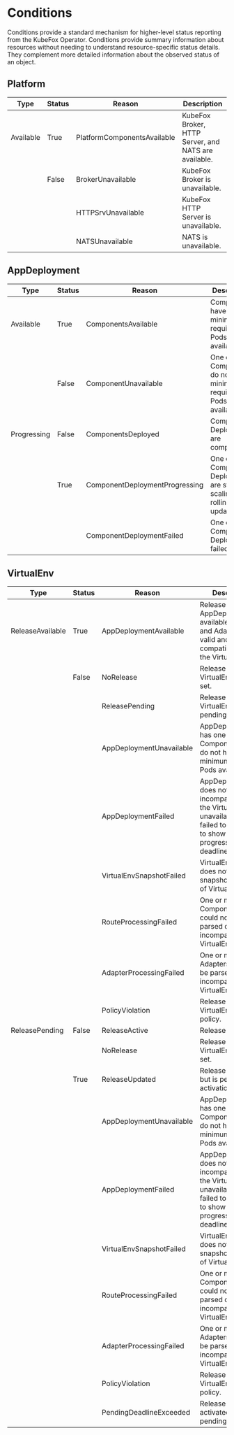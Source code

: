 # Conditions

Conditions provide a standard mechanism for higher-level status reporting from
the KubeFox Operator. Conditions provide summary information about resources
without needing to understand resource-specific status details. They complement
more detailed information about the observed status of an object.

## Platform

| Type      | Status | Reason                      | Description                                          |
| --------- | ------ | --------------------------- | ---------------------------------------------------- |
| Available | True   | PlatformComponentsAvailable | KubeFox Broker, HTTP Server, and NATS are available. |
|           | False  | BrokerUnavailable           | KubeFox Broker is unavailable.                       |
|           |        | HTTPSrvUnavailable          | KubeFox HTTP Server is unavailable.                  |
|           |        | NATSUnavailable             | NATS is unavailable.                                 |

## AppDeployment

| Type        | Status | Reason                         | Description                                                                      |
| ----------- | ------ | ------------------------------ | -------------------------------------------------------------------------------- |
| Available   | True   | ComponentsAvailable            | Components have minimum required Pods available.                                 |
|             | False  | ComponentUnavailable           | One or more Components do not have minimum required Pods available.              |
| Progressing | False  | ComponentsDeployed             | Component Deployments are complete.                                              |
|             | True   | ComponentDeploymentProgressing | One or more Component Deployments are starting, scaling, or rolling out updates. |
|             |        | ComponentDeploymentFailed      | One or more Component Deployments failed.                                        |

## VirtualEnv

| Type             | Status | Reason                   | Description                                                                                                                                            |
| ---------------- | ------ | ------------------------ | ------------------------------------------------------------------------------------------------------------------------------------------------------ |
| ReleaseAvailable | True   | AppDeploymentAvailable   | Release AppDeployment is available, Routes and Adapters are valid and compatible with the VirtualEnv.                                                  |
|                  | False  | NoRelease                | Release for the VirtualEnv is not set.                                                                                                                 |
|                  |        | ReleasePending           | Release for the VirtualEnv is pending activation.                                                                                                      |
|                  |        | AppDeploymentUnavailable | AppDeployment has one or more Components that do not have minimum required Pods available.                                                             |
|                  |        | AppDeploymentFailed      | AppDeployment does not exist, is incompatible with the VirtualEnv, or is unavailable and failed to update or to show any progress within its deadline. |
|                  |        | VirtualEnvSnapshotFailed | VirtualEnvSnapshot does not exist or snapshot was not of VirtualEnv.                                                                                   |
|                  |        | RouteProcessingFailed    | One or more Component Routes could not be parsed or are incompatible with VirtualEnv.                                                                  |
|                  |        | AdapterProcessingFailed  | One or more Adapters could not be parsed or are incompatible with VirtualEnv.                                                                          |
|                  |        | PolicyViolation          | Release violates VirtualEnv release policy.                                                                                                            |
| ReleasePending   | False  | ReleaseActive            | Release is active.                                                                                                                                     |
|                  |        | NoRelease                | Release for the VirtualEnv is not set.                                                                                                                 |
|                  | True   | ReleaseUpdated           | Release updated but is pending activation.                                                                                                             |
|                  |        | AppDeploymentUnavailable | AppDeployment has one or more Components that do not have minimum required Pods available.                                                             |
|                  |        | AppDeploymentFailed      | AppDeployment does not exist, is incompatible with the VirtualEnv, or is unavailable and failed to update or to show any progress within its deadline. |
|                  |        | VirtualEnvSnapshotFailed | VirtualEnvSnapshot does not exist or snapshot was not of VirtualEnv.                                                                                   |
|                  |        | RouteProcessingFailed    | One or more Component Routes could not be parsed or are incompatible with VirtualEnv.                                                                  |
|                  |        | AdapterProcessingFailed  | One or more Adapters could not be parsed or are incompatible with VirtualEnv.                                                                          |
|                  |        | PolicyViolation          | Release violates VirtualEnv release policy.                                                                                                            |
|                  |        | PendingDeadlineExceeded  | Release was not activated within pending deadline.                                                                                                     |
